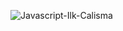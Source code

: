 ![Javascript-Ilk-Calisma](https://github.com/SametcanOcak/anlik_saat/assets/98668879/1bd03a07-575a-4441-8c56-c1fd6fb22597)
